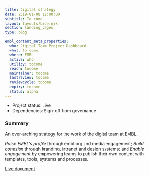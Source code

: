```yaml
---
title: Digital strategy
date: 2019-01-08 12:00:00
subtitle: To come.
layout: layouts/base.njk
section: landing_pages
type: blog

embl_content_meta_properties:
  who: Digital Team Project Dashboard
  what: to come
  where: EMBL
  active: who
  utility: tocome
  reach: tocome
  maintainer: tocome
  lastreview: tocome
  reviewcycle: tocome
  expiry: tocome
  status: alpha
---
```


- Project status: Live
- Dependencies: Sign-off from governance

### Summary

An over-arching strategy for the work of the digital team at EMBL.


*Raise EMBL's profile* through embl.org and media engagement;
*Build cohesion* through branding, intranet and design systems; and
*Enable engagement* by empowering teams to publish their own content with templates, tools, systems and processes.


[Live document](https://dev.beta.embl.org/groups/stratcomm/document/digital-strategy-2018-2020/)

